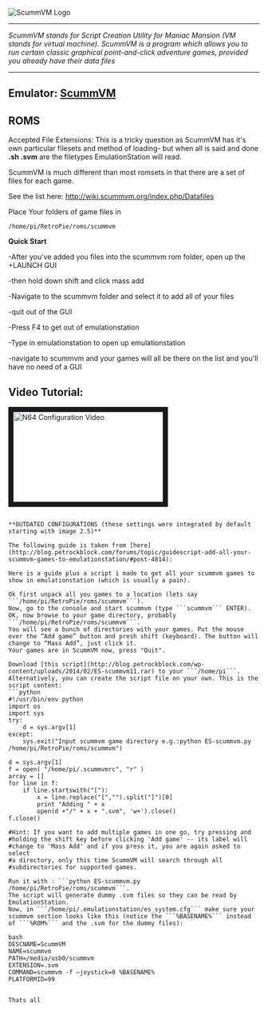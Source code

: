 ![ScummVM Logo](http://upload.wikimedia.org/wikipedia/commons/thumb/b/b1/Scummvm_logo.svg/640px-Scummvm_logo.svg.png)
***
_ScummVM stands for Script Creation Utility for Maniac Mansion (VM stands for virtual machine). ScummVM is a program which allows you to run certain classic graphical point-and-click adventure games, provided you already have their data files_
***
## Emulator: [ScummVM](http://scummvm.org/)

## ROMS
Accepted File Extensions: This is a tricky question as ScummVM has it's own particular filesets and method of loading- but when all is said and done **.sh .svm** are the filetypes EmulationStation will read.

ScummVM is much different than most romsets in that there are a set of files for each game. 

See the list here: http://wiki.scummvm.org/index.php/Datafiles

Place Your folders of game files in
```
/home/pi/RetroPie/roms/scummvm
```

**Quick Start**

-After you've added you files into the scummvm rom folder, open up the +LAUNCH GUI

-then hold down shift and click mass add

-Navigate to the scummvm folder and select it to add all of your files

-quit out of the GUI

-Press F4 to get out of emulationstation

-Type in emulationstation to open up emulationstation

-navigate to scummvm and your games will all be there on the list and you'll have no need of a GUI

## Video Tutorial:

<a href="https://www.youtube.com/watch?v=txdiaZlDUEs" target="_blank"><img src="https://i.ytimg.com/vi_webp/txdiaZlDUEs/mqdefault.webp" 
alt="N64 Configuration Video" width="300" height="180" border="10" /></a>

```shell

**OUTDATED CONFIGURATIONS (these settings were integrated by default starting with image 2.5)**

The following guide is taken from [here](http://blog.petrockblock.com/forums/topic/guidescript-add-all-your-scummvm-games-to-emulationstation/#post-4814):

Here is a guide plus a script i made to get all your scummvm games to show in emulationstation (which is usually a pain).

Ok first unpack all you games to a location (lets say ```/home/pi/RetroPie/roms/scummvm```).
Now, go to the console and start scummvm (type ```scummvm``` ENTER).
OK, now browse to your game directory, probably ```/home/pi/RetroPie/roms/scummvm```.
You will see a bunch of directories with your games. Put the mouse over the “Add game” button and presh shift (keyboard). The button will change to “Mass Add”, just click it.
Your games are in ScummVM now, press "Quit".

Download [this script](http://blog.petrockblock.com/wp-content/uploads/2014/02/ES-scummvm11.rar) to your ```/home/pi```. Alternatively, you can create the script file on your own. This is the script content:
```python
#!/usr/bin/env python
import os
import sys
try:
    d = sys.argv[1]
except:
    sys.exit("Input scummvm game directory e.g.:python ES-scummvm.py /home/pi/RetroPie/roms/scummvm")
		
d = sys.argv[1]
f = open( "/home/pi/.scummvmrc", "r" )
array = []
for line in f:
    if line.startswith("["):
        x = line.replace("[","").split("]")[0]
        print "Adding " + x
        open(d +"/" + x + ".svm", 'w+').close()
f.close()

#Hint: If you want to add multiple games in one go, try pressing and
#holding the shift key before clicking 'Add game' -- its label will
#change to 'Mass Add' and if you press it, you are again asked to select
#a directory, only this time ScummVM will search through all
#subdirectories for supported games.
```
```
Run it with : ```python ES-scummvm.py /home/pi/RetroPie/roms/scummvm```.
The script will generate dummy .svm files so they can be read by EmulationStation.
Now, in ```/home/pi/.emulationstation/es_system.cfg``` make sure your scummvm section looks like this (notice the ```%BASENAME%``` instead of ```%ROM%``` and the .svm for the dummy files):

bash
DESCNAME=ScummVM
NAME=scummvm
PATH=/media/usb0/scummvm
EXTENSION=.svm
COMMAND=scummvm -f –joystick=0 %BASENAME%
PLATFORMID=99


Thats all
```
```